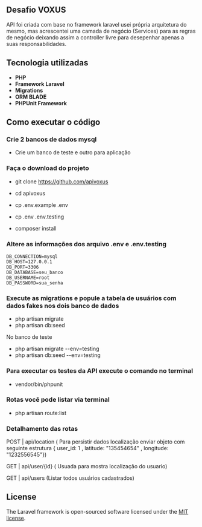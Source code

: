 

## Desafio VOXUS

API foi criada com base no framework laravel usei própria arquitetura do mesmo, mas acrescentei uma camada de negócio (Services) para as regras de negócio deixando assim a controller livre para desepenhar apenas a suas responsabilidades.

## Tecnologia utilizadas

- **PHP**
- **Framework Laravel**
- **Migrations**
- **ORM BLADE**
- **PHPUnit Framework**

## Como executar o código

### Crie 2 bancos de dados mysql

- Crie um banco de teste e outro para aplicação
  
### Faça o download do projeto 

- git clone https://github.com/apivoxus
- cd apivoxus
- cp .env.example .env
- cp .env .env.testing

- composer install   

### Altere as informações dos arquivo .env e .env.testing
    DB_CONNECTION=mysql
    DB_HOST=127.0.0.1
    DB_PORT=3306
    DB_DATABASE=seu_banco
    DB_USERNAME=root
    DB_PASSWORD=sua_senha

### Execute as migrations e popule a tabela de usuários com dados fakes nos dois banco de dados 


- php artisan migrate 
- php artisan db:seed

No banco de teste

- php artisan migrate --env=testing
- php artisan db:seed --env=testing

### Para executar os testes da API execute o comando no terminal

- vendor/bin/phpunit

### Rotas você pode listar via terminal 
- php artisan route:list
  
### Detalhamento das rotas
POST | api/location  ( Para persistir dados localização enviar objeto com seguinte estrutura { user_id: 1 , latitude: "135454654" , longitude: "1232556545"})

GET  | api/user/{id}  ( Usuada para mostra localização do usuario)

GET  | api/users  (Listar todos usuários cadastrados)

## License

The Laravel framework is open-sourced software licensed under the [MIT license](https://opensource.org/licenses/MIT).
